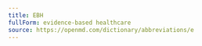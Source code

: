 ```yaml
---
title: EBH
fullForm: evidence-based healthcare
source: https://openmd.com/dictionary/abbreviations/e
---
```

